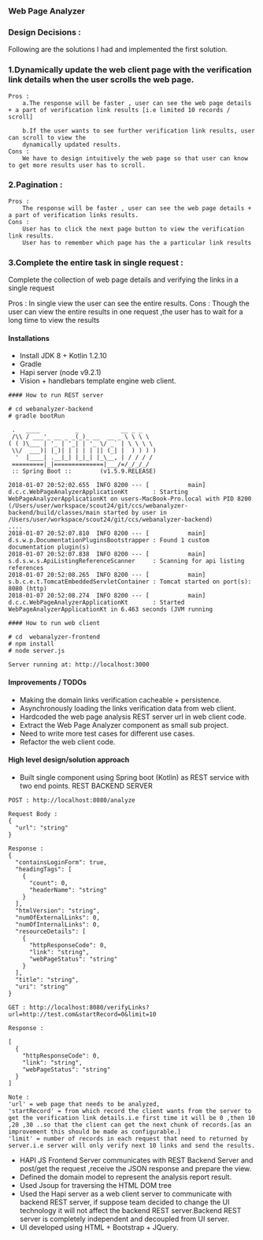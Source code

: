 ### Web Page Analyzer

### Design Decisions :

Following are the solutions I had  and implemented the first solution.

### 1.Dynamically update the web client page with the verification link details when the user scrolls the web page.

	Pros :
		a.The response will be faster , user can see the web page details + a part of verification link results [i.e limited 10 records / scroll]
		
		b.If the user wants to see further verification link results, user can scroll to view the 
		dynamically updated results.
	Cons :
		We have to design intuitively the web page so that user can know to get more results user has to scroll.


### 2.Pagination :

	Pros :
		The response will be faster , user can see the web page details + a part of verification links results.
	Cons :
		User has to click the next page button to view the verification link results.
		User has to remember which page has the a particular link results
		
### 3.Complete the entire task in single request :
Complete the collection of web page details and verifying the links in a single request

Pros :
	In single view the user can see the entire results.
Cons :
	Though the user can view the entire results in one request ,the user has to wait for a long time to view the results

#### Installations

* Install JDK 8 + Kotlin 1.2.10
* Gradle
* Hapi server (node v9.2.1)
* Vision + handlebars template engine web client.

```
#### How to run REST server

# cd webanalyzer-backend
# gradle bootRun

 .   ____          _            __ _ _
 /\\ / ___'_ __ _ _(_)_ __  __ _ \ \ \ \
( ( )\___ | '_ | '_| | '_ \/ _` | \ \ \ \
 \\/  ___)| |_)| | | | | || (_| |  ) ) ) )
  '  |____| .__|_| |_|_| |_\__, | / / / /
 =========|_|==============|___/=/_/_/_/
 :: Spring Boot ::        (v1.5.9.RELEASE)

2018-01-07 20:52:02.655  INFO 8200 --- [           main] d.c.c.WebPageAnalyzerApplicationKt       : Starting WebPageAnalyzerApplicationKt on users-MacBook-Pro.local with PID 8200 (/Users/user/workspace/scout24/git/ccs/webanalyzer-backend/build/classes/main started by user in /Users/user/workspace/scout24/git/ccs/webanalyzer-backend)
....
2018-01-07 20:52:07.810  INFO 8200 --- [           main] d.s.w.p.DocumentationPluginsBootstrapper : Found 1 custom documentation plugin(s)
2018-01-07 20:52:07.838  INFO 8200 --- [           main] s.d.s.w.s.ApiListingReferenceScanner     : Scanning for api listing references
2018-01-07 20:52:08.265  INFO 8200 --- [           main] s.b.c.e.t.TomcatEmbeddedServletContainer : Tomcat started on port(s): 8080 (http)
2018-01-07 20:52:08.274  INFO 8200 --- [           main] d.c.c.WebPageAnalyzerApplicationKt       : Started WebPageAnalyzerApplicationKt in 6.463 seconds (JVM running 

#### How to run web client

# cd  webanalyzer-frontend
# npm install
# node server.js

Server running at: http://localhost:3000
```



#### Improvements / TODOs
* Making the domain links verification cacheable + persistence.
* Asynchronously loading the links verification data from web client.
* Hardcoded the web page analysis REST server url in web client code.
* Extract the Web Page Analyzer component as small sub project.
* Need to write more test cases for different use cases.
* Refactor the web client code.

#### High level design/solution approach
* Built single component using Spring boot (Kotlin) as REST service with two end points. REST BACKEND SERVER
```
POST : http://localhost:8080/analyze

Request Body :
{
  "url": "string"
}

Response :
{
  "containsLoginForm": true,
  "headingTags": [
    {
      "count": 0,
      "headerName": "string"
    }
  ],
  "htmlVersion": "string",
  "numOfExternalLinks": 0,
  "numOfInternalLinks": 0,
  "resourceDetails": [
    {
      "httpResponseCode": 0,
      "link": "string",
      "webPageStatus": "string"
    }
  ],
  "title": "string",
  "uri": "string"
}

GET : http://localhost:8080/verifyLinks?url=http://test.com&startRecord=0&limit=10

Response :

[
  {
    "httpResponseCode": 0,
    "link": "string",
    "webPageStatus": "string"
  }
]

Note : 
'url' = web page that needs to be analyzed, 
'startRecord' = from which record the client wants from the server to get the verification link details.i.e first time it will be 0 ,then 10 ,20 ,30 ..so that the client can get the next chunk of records.[as an improvement this should be made as configurable.]
'limit' = number of records in each request that need to returned by server.i.e server will only verify next 10 links and send the results.

```
* HAPI JS Frontend Server communicates with REST Backend Server and post/get the request ,receive the JSON response and prepare the view.
* Defined the domain model to represent the analysis report result.
* Used Jsoup for traversing the HTML DOM tree
* Used the Hapi server as a web client server to communicate with backend REST server, if suppose team decided to change the UI technology it will not affect the backend REST server.Backend REST server is completely independent and decoupled from UI server.
* UI developed using HTML + Bootstrap + JQuery.







